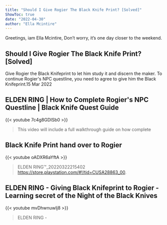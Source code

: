 ```yaml
---
title: "Should I Give Rogier The Black Knife Print? [Solved]"
ShowToc: true 
date: "2022-04-30"
author: "Ella Mcintire" 
---
```


Greetings, iam Ella Mcintire, Don’t worry, it’s one day closer to the weekend.
## Should I Give Rogier The Black Knife Print? [Solved]
 Give Rogier the Black Knifeprint to let him study it and discern the maker. To continue Rogier's NPC questline, you need to agree to give him the Black Knifeprint.15 Mar 2022

## ELDEN RING | How to Complete Rogier's NPC Questline | Black Knife Quest Guide
{{< youtube 7c4g8GDISb0 >}}
>This video will include a full walkthrough guide on how complete 

## Black Knife Print hand over to Rogier
{{< youtube oADXR6aYftA >}}
>ELDEN RING™_20220322215402 https://store.playstation.com/#!/tid=CUSA28863_00.

## ELDEN RING - Giving Black Knifeprint to Rogier - Learning secret of the Night of the Black Knives
{{< youtube mvDhwnuwIj8 >}}
>ELDEN RING - 


